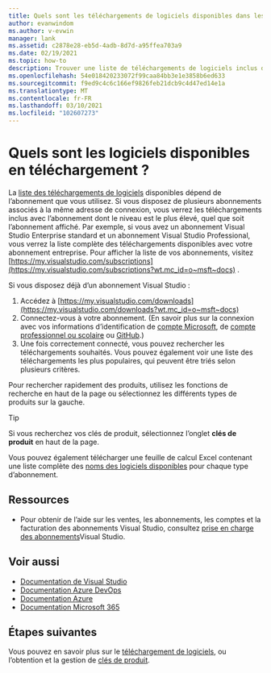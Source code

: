 ```yaml
---
title: Quels sont les téléchargements de logiciels disponibles dans les abonnements Visual Studio ? | Microsoft Docs
author: evanwindom
ms.author: v-evwin
manager: lank
ms.assetid: c2878e28-eb5d-4adb-8d7d-a95ffea703a9
ms.date: 02/19/2021
ms.topic: how-to
description: Trouver une liste de téléchargements de logiciels inclus dans votre abonnement Visual Studio.
ms.openlocfilehash: 54e018420233072f99caa84bb3e1e3858b6ed633
ms.sourcegitcommit: f9ed9c4c6c166ef9826feb21dcb9c4d47ed14e1a
ms.translationtype: MT
ms.contentlocale: fr-FR
ms.lasthandoff: 03/10/2021
ms.locfileid: "102607273"
---
```

# <a name="what-software-is-available-for-download"></a>Quels sont les logiciels disponibles en téléchargement ?

La [liste des téléchargements de logiciels](https://download.microsoft.com/download/1/5/4/15454442-CF17-47B9-A65D-DF84EF88511B/Visual_Studio_by_Subscription_Level.xlsx) disponibles dépend de l’abonnement que vous utilisez.  Si vous disposez de plusieurs abonnements associés à la même adresse de connexion, vous verrez les téléchargements inclus avec l’abonnement dont le niveau est le plus élevé, quel que soit l’abonnement affiché.  Par exemple, si vous avez un abonnement Visual Studio Enterprise standard et un abonnement Visual Studio Professional, vous verrez la liste complète des téléchargements disponibles avec votre abonnement entreprise.  Pour afficher la liste de vos abonnements, visitez [https://my.visualstudio.com/subscriptions](https://my.visualstudio.com/subscriptions?wt.mc_id=o~msft~docs) .

Si vous disposez déjà d’un abonnement Visual Studio :
1. Accédez à [https://my.visualstudio.com/downloads](https://my.visualstudio.com/downloads?wt.mc_id=o~msft~docs)
2. Connectez-vous à votre abonnement. (En savoir plus sur la connexion avec vos informations d’identification de [compte Microsoft](sign-in-msa.md), de [compte professionnel ou scolaire](sign-in-work.md) ou [GitHub](sign-in-github.md).)
3. Une fois correctement connecté, vous pouvez rechercher les téléchargements souhaités.  Vous pouvez également voir une liste des téléchargements les plus populaires, qui peuvent être triés selon plusieurs critères.

Pour rechercher rapidement des produits, utilisez les fonctions de recherche en haut de la page ou sélectionnez les différents types de produits sur la gauche.

> [!TIP]
> Si vous recherchez vos clés de produit, sélectionnez l’onglet **clés de produit** en haut de la page.

Vous pouvez également télécharger une feuille de calcul Excel contenant une liste complète des [noms des logiciels disponibles](https://download.microsoft.com/download/1/5/4/15454442-CF17-47B9-A65D-DF84EF88511B/Visual_Studio_by_Subscription_Level.xlsx) pour chaque type d’abonnement.

## <a name="resources"></a>Ressources 
- Pour obtenir de l’aide sur les ventes, les abonnements, les comptes et la facturation des abonnements Visual Studio, consultez [prise en charge des abonnements](https://aka.ms/vssubscriberhelp)Visual Studio. 

## <a name="see-also"></a>Voir aussi
- [Documentation de Visual Studio](/visualstudio/)
- [Documentation Azure DevOps](/azure/devops/)
- [Documentation Azure](/azure/)
- [Documentation Microsoft 365](/microsoft-365/)

## <a name="next-steps"></a>Étapes suivantes
Vous pouvez en savoir plus sur le [téléchargement de logiciels](download-software.md), ou l’obtention et la gestion de [clés de produit](product-keys.md).